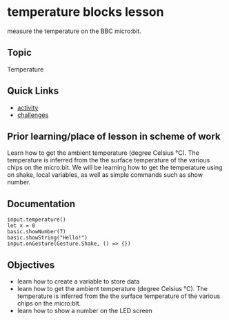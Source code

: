 # temperature blocks lesson

measure the temperature on the BBC micro:bit.

## Topic

Temperature

## Quick Links

* [activity](/lessons/temperature/activity)
* [challenges](/lessons/temperature/challenges)

## Prior learning/place of lesson in scheme of work

Learn how to get the ambient temperature (degree Celsius °C). The temperature is inferred from the the surface temperature of the various chips on the micro:bit. We will be learning how to get the temperature using on shake, local variables, as well as simple commands such as show number.

## Documentation

```cards
input.temperature()
let x = 0
basic.showNumber(7)
basic.showString("Hello!")
input.onGesture(Gesture.Shake, () => {})
```

## Objectives

* learn how to create a variable to store data
* learn how to get the ambient temperature (degree Celsius °C). The temperature is inferred from the the surface temperature of the various chips on the micro:bit.
* learn how to show a number on the LED screen
